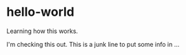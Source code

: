# hello-world
Learning how this works.

I'm checking this out. This is a junk line to put some info in ...
